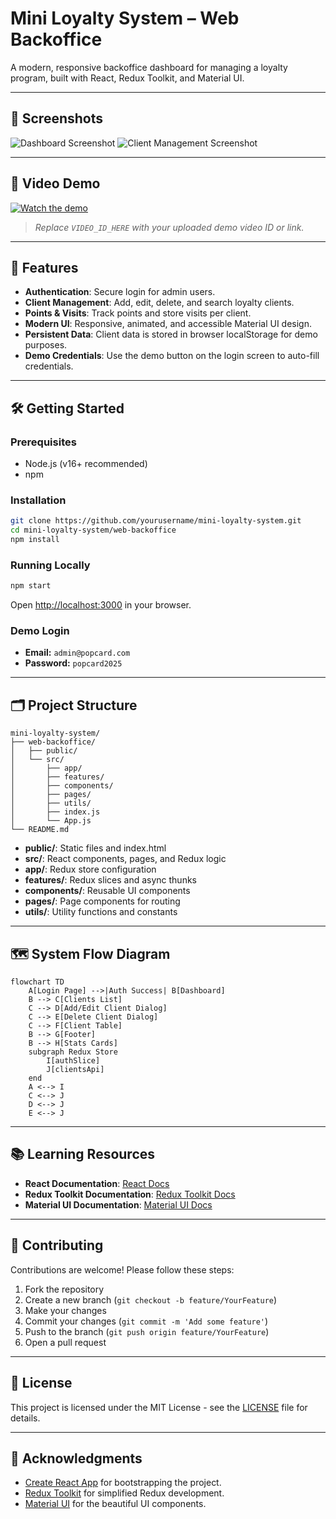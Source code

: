 # Mini Loyalty System – Web Backoffice

A modern, responsive backoffice dashboard for managing a loyalty program, built with React, Redux Toolkit, and Material UI.

---

## 📸 Screenshots

![Dashboard Screenshot](./docs/screenshot-dashboard.png)
![Client Management Screenshot](./docs/screenshot-clients.png)

---

## 🎥 Video Demo

[![Watch the demo](https://img.youtube.com/vi/VIDEO_ID_HERE/0.jpg)](https://www.youtube.com/watch?v=VIDEO_ID_HERE)

> _Replace `VIDEO_ID_HERE` with your uploaded demo video ID or link._

---

## 📝 Features

- **Authentication**: Secure login for admin users.
- **Client Management**: Add, edit, delete, and search loyalty clients.
- **Points & Visits**: Track points and store visits per client.
- **Modern UI**: Responsive, animated, and accessible Material UI design.
- **Persistent Data**: Client data is stored in browser localStorage for demo purposes.
- **Demo Credentials**: Use the demo button on the login screen to auto-fill credentials.

---

## 🛠️ Getting Started

### Prerequisites

- Node.js (v16+ recommended)
- npm

### Installation

```bash
git clone https://github.com/yourusername/mini-loyalty-system.git
cd mini-loyalty-system/web-backoffice
npm install
```

### Running Locally

```bash
npm start
```

Open [http://localhost:3000](http://localhost:3000) in your browser.

### Demo Login

- **Email:** `admin@popcard.com`
- **Password:** `popcard2025`

---

## 🗂️ Project Structure

```
mini-loyalty-system/
├── web-backoffice/
│   ├── public/
│   └── src/
│       ├── app/
│       ├── features/
│       ├── components/
│       ├── pages/
│       ├── utils/
│       ├── index.js
│       └── App.js
└── README.md
```

- **public/**: Static files and index.html
- **src/**: React components, pages, and Redux logic
- **app/**: Redux store configuration
- **features/**: Redux slices and async thunks
- **components/**: Reusable UI components
- **pages/**: Page components for routing
- **utils/**: Utility functions and constants

---

## 🗺️ System Flow Diagram

```mermaid
flowchart TD
    A[Login Page] -->|Auth Success| B[Dashboard]
    B --> C[Clients List]
    C --> D[Add/Edit Client Dialog]
    C --> E[Delete Client Dialog]
    C --> F[Client Table]
    B --> G[Footer]
    B --> H[Stats Cards]
    subgraph Redux Store
        I[authSlice]
        J[clientsApi]
    end
    A <--> I
    C <--> J
    D <--> J
    E <--> J
```

---

## 📚 Learning Resources

- **React Documentation**: [React Docs](https://reactjs.org/docs/getting-started.html)
- **Redux Toolkit Documentation**: [Redux Toolkit Docs](https://redux-toolkit.js.org/introduction/getting-started)
- **Material UI Documentation**: [Material UI Docs](https://mui.com/getting-started/installation/)

---

## 🤝 Contributing

Contributions are welcome! Please follow these steps:

1. Fork the repository
2. Create a new branch (`git checkout -b feature/YourFeature`)
3. Make your changes
4. Commit your changes (`git commit -m 'Add some feature'`)
5. Push to the branch (`git push origin feature/YourFeature`)
6. Open a pull request

---

## 📄 License

This project is licensed under the MIT License - see the [LICENSE](LICENSE) file for details.

---

## 👀 Acknowledgments

- [Create React App](https://github.com/facebook/create-react-app) for bootstrapping the project.
- [Redux Toolkit](https://redux-toolkit.js.org/) for simplified Redux development.
- [Material UI](https://mui.com/) for the beautiful UI components.
